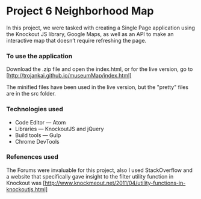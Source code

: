 # Project 6 Neighborhood Map
In this project, we were tasked with creating a Single Page application using the Knockout JS library, Google Maps, as well as an API to make an interactive map that doesn’t require refreshing the page.

### To use the application
Download the .zip file and open the index.html, or for the live version, go to [http://trojankai.github.io/museumMap/index.html]

The minified files have been used in the live version, but the "pretty" files are in the src folder.

### Technologies used
- Code Editor — Atom
- Libraries — KnockoutJS and jQuery
- Build tools — Gulp
- Chrome DevTools

### Refenences used
The Forums were invaluable for this project, also I used StackOverflow and a website that specifically gave insight to the filter utility function in Knockout was [http://www.knockmeout.net/2011/04/utility-functions-in-knockoutjs.html]
